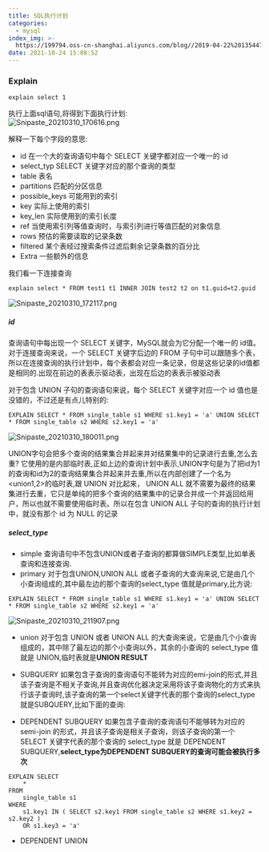 ```yaml
---
title: SQL执行计划
categories:
  - mysql
index_img: >-
  https://199794.oss-cn-shanghai.aliyuncs.com/blog//2019-04-22%20135447_gaitubao_1600x900_1604366529483.jpg
date: 2021-10-24 15:08:52
---
```



### Explain 

```
explain select 1
```
执行上面sql语句,将得到下面执行计划:  
![Snipaste_20210310_170616.png](http://oss.xiaokoua.cn/blog//Snipaste_2021-03-10_17-06-16_1615367395708.png)  

解释一下每个字段的意思:  
- id  在一个大的查询语句中每个 SELECT 关键字都对应一个唯一的 id
- select_typ SELECT 关键字对应的那个查询的类型
- table 表名 
- partitions 匹配的分区信息
- possible_keys 可能用到的索引
- key 实际上使用的索引
- key_len 实际使用到的索引长度
- ref  当使用索引列等值查询时，与索引列进行等值匹配的对象信息
- rows 预估的需要读取的记录条数
- filtered 某个表经过搜索条件过滤后剩余记录条数的百分比
- Extra 一些额外的信息 

我们看一下连接查询
```
explain select * FROM test1 t1 INNER JOIN test2 t2 on t1.guid=t2.guid
```
![Snipaste_20210310_172117.png](http://oss.xiaokoua.cn/blog//Snipaste_2021-03-10_17-21-17_1615368088190.png)  


##### id 
查询语句中每出现一个 SELECT 关键字，MySQL就会为它分配一个唯一的 id值。
对于连接查询来说，一个 SELECT 关键字后边的 FROM 子句中可以跟随多个表，所以在连接查询的执行计划中，每个表都会对应一条记录，但是这些记录的id值都是相同的.出现在前边的表表示驱动表，出现在后边的表表示被驱动表  


对于包含 UNION 子句的查询语句来说，每个 SELECT 关键字对应一个 id 值也是没错的，不过还是有点儿特别的:  

```
EXPLAIN SELECT * FROM single_table s1 WHERE s1.key1 = 'a' UNION SELECT * FROM single_table s2 WHERE s2.key1 = 'a'
```
![Snipaste_20210310_180011.png](http://oss.xiaokoua.cn/blog//Snipaste_2021-03-10_18-00-11_1615370425433.png)

UNION字句会把多个查询的结果集合并起来并对结果集中的记录进行去重,怎么去重? 它使用的是内部临时表,正如上边的查询计划中表示,UNION字句是为了把id为1的查询和id为2的查询结果集合并起来并去重,所以在内部创建了一个名为<union1,2>的临时表,跟 UNION 对比起来， UNION ALL 就不需要为最终的结果集进行去重，它只是单纯的把多个查询的结果集中的记录合并成一个并返回给用户，所以也就不需要使用临时表。所以在包含 UNION ALL 子句的查询的执行计划中，就没有那个 id 为 NULL 的记录  

##### select_type  
- simple 查询语句中不包含UNION或者子查询的都算做SIMPLE类型,比如单表查询和连接查询.  
- primary 对于包含UNION,UNION ALL 或者子查询的大查询来说,它是由几个小查询组成的,其中最左边的那个查询的select_type 值就是primary,比方说:  
```
EXPLAIN SELECT * FROM single_table s1 WHERE s1.key1 = 'a' UNION SELECT * FROM single_table s2 WHERE s2.key1 = 'a'
```
![Snipaste_20210310_211907.png](http://oss.xiaokoua.cn/blog//Snipaste_2021-03-10_21-19-07_1615382364591.png)  
- union 对于包含 UNION 或者 UNION ALL 的大查询来说，它是由几个小查询组成的，其中除了最左边的那个小查询以外，其余的小查询的 select_type 值就是 UNION,临时表就是**UNION RESULT** 
- SUBQUERY 如果包含子查询的查询语句不能转为对应的emi-join的形式,并且该子查询是不相关子查询,并且查询优化器决定采用将该子查询物化的方式来执行该子查询时,该子查询的第一个select关键字代表的那个查询的select_type就是SUBQUERY,比如下面的查询:  

- DEPENDENT SUBQUERY  如果包含子查询的查询语句不能够转为对应的 semi-join 的形式，并且该子查询是相关子查询，则该子查询的第一个 SELECT 关键字代表的那个查询的 select_type 就是 DEPENDENT SUBQUERY,**select_type为DEPENDENT SUBQUERY的查询可能会被执行多次**
```
EXPLAIN SELECT
	* 
FROM
	single_table s1 
WHERE
	s1.key1 IN ( SELECT s2.key1 FROM single_table s2 WHERE s1.key2 = s2.key2 ) 
	OR s1.key3 = 'a'
```
- DEPENDENT UNION 